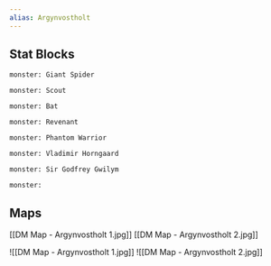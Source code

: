 ```yaml
---
alias: Argynvostholt
---
```


## Stat Blocks
```statblock
monster: Giant Spider
```

```statblock
monster: Scout
```

```statblock
monster: Bat
```
```statblock
monster: Revenant
```

```statblock
monster: Phantom Warrior
```

```statblock
monster: Vladimir Horngaard
```

```statblock
monster: Sir Godfrey Gwilym
```


```statblock
monster: 
```


## Maps
[[DM Map - Argynvostholt 1.jpg]]
[[DM Map - Argynvostholt 2.jpg]]

![[DM Map - Argynvostholt 1.jpg]]
![[DM Map - Argynvostholt 2.jpg]]


```dataviewjs
```